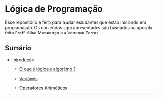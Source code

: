 # Lógica de Programação

Esse repositório é feito para ajudar estudantes que estão iniciando em programação. Os conteúdos aqui apresentados são baseados na apostila feita Profº Aline Mendonça e a Vanessa Ferraz  

## Sumário

* Introdução
    * [O que é lógica e algoritmo ?](aulas/introdução/1-Introdução.md)
    
    * [Variáveis](aulas/introdução/2-Variáveis.md)

    * [Operadores Aritméticos](aulas/introdução/3-Operadores_Aritméticos.md)
___

